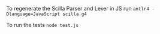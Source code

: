 To regenerate the Scilla Parser and Lexer in JS run
`antlr4 -Dlanguage=JavaScript scilla.g4`

To run the tests
`node test.js`